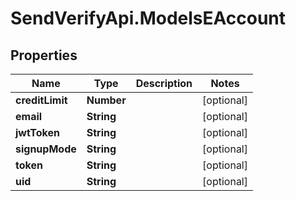 # SendVerifyApi.ModelsEAccount

## Properties
Name | Type | Description | Notes
------------ | ------------- | ------------- | -------------
**creditLimit** | **Number** |  | [optional] 
**email** | **String** |  | [optional] 
**jwtToken** | **String** |  | [optional] 
**signupMode** | **String** |  | [optional] 
**token** | **String** |  | [optional] 
**uid** | **String** |  | [optional] 


